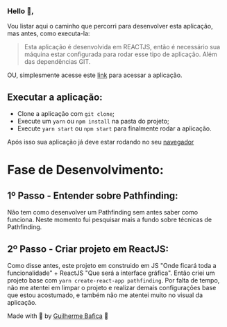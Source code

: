 ### Hello 👋, 
Vou listar aqui o caminho que percorri para desenvolver esta aplicação, mas antes, como executa-la:

> Esta aplicação é desenvolvida em REACTJS, então é necessário sua máquina estar configurada para rodar esse tipo de aplicação. Além das dependências GIT.

OU, simplesmente acesse este [link]() para acessar a aplicação.

## Executar a aplicação:
 - Clone a aplicação com `git clone`;
 - Execute um `yarn` ou `npm install` na pasta do projeto;
 - Execute `yarn start` ou `npm start` para finalmente rodar a aplicação.

Após isso sua aplicação já deve estar rodando no seu [navegador](http://localhost:3000/)


# Fase de Desenvolvimento:
## 1º Passo - Entender sobre Pathfinding:
Não tem como desenvolver um Pathfinding sem antes saber como funciona. Neste momento fui pesquisar mais a fundo sobre técnicas de Pathfinding.

## 2º Passo - Criar projeto em ReactJS:
Como disse antes, este projeto em construido em JS "Onde ficará toda a funcionalidade" + ReactJS "Que será a interface gráfica". Então criei um projeto base com `yarn create-react-app pathfinding`.
Por falta de tempo, não me atentei em limpar o projeto e realizar demais configurações base que estou acostumado, e também não me atentei muito no visual da aplicação.


Made with 💜 by [Guilherme Bafica](https://github.com/guibafica) 👋 